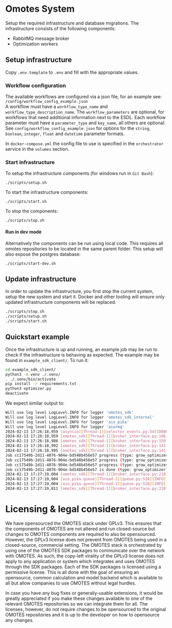 # Omotes System

Setup the required infrastructure and database migrations.
The infrastructure consists of the following components:

- RabbitMQ message broker
- Optimization workers

## Setup infrastructure

Copy `.env.template` to `.env` and fill with the appropriate values.

### Workflow configuration

The available workflows are configured via a json file, for an example
see: `/config/workflow_config_example.json`  
A workflow must have a `workflow_type_name` and `workflow_type_description_name`.
The `workflow_parameters` are optional, for workflows that need additional information next to the
ESDL.
Each workflow parameter must have a `parameter_type` and `key_name`, all others are optional.  
See `config/workflow_config_example.json` for options for
the `string`, `boolean`, `integer`, `float` and `datetime` parameter formats.

In `docker-compose.yml` the config file to use is specified in the `orchestrator` service in
the `volumes` section.

### Start infrastructure

To setup the infrastructure components (for windows run in `Git Bash`):

```
./scripts/setup.sh
```

To start the infrastructure components:

```
./scripts/start.sh
```

To stop the components:

```
./scripts/stop.sh
```

#### Run in dev mode

Alternatively the components can be run using local code. This requires all omotes repositories to
be located in the same parent folder. This setup will also expose the postgres database:

```
./scripts/start-dev.sh
```

## Update infrastructure

In order to update the infrastructure, you first stop the current system, setup the new system
and start it. Docker and other tooling will ensure only updated infrastructure components will be
replaced.

```bash
./scripts/stop.sh
./scripts/setup.sh
./scripts/start.sh
```

## Quickstart example

Once the infrastructure is up and running, an example job may be run to check if the infrastructure
is behaving as expected. The example may be found in `example_sdk_client/`. To run it:

```bash
cd example_sdk_client/
python3 -m venv ./.venv/
. ./.venv/bin/activate
pip install -r requirements.txt
python3 optimizer.py
deactivate
```

We expect similar output to:

```bash
Will use log level LogLevel.INFO for logger 'omotes_sdk'
Will use log level LogLevel.INFO for logger 'omotes_sdk_internal'
Will use log level LogLevel.INFO for logger 'aio_pika'
Will use log level LogLevel.INFO for logger 'aiormq'
2024-02-13 17:26:18,959 [asyncio][Thread-1][selector_events.py:54][DEBUG]: Using selector: EpollSelector
2024-02-13 17:26:18,959 [omotes_sdk][Thread-1][broker_interface.py:196][INFO]: Broker interface connecting to localhost:5672 as omotes at omotes
2024-02-13 17:26:18,986 [omotes_sdk][Thread-1][broker_interface.py:159][INFO]: Declaring queue and retrieving the next message to jobs.cc17549b-2d11-4076-904e-bd548b456e57.result
2024-02-13 17:26:18,992 [omotes_sdk][Thread-1][broker_interface.py:141][INFO]: Declaring queue and adding subscription to jobs.cc17549b-2d11-4076-904e-bd548b456e57.progress
2024-02-13 17:26:18,995 [omotes_sdk][Thread-1][broker_interface.py:141][INFO]: Declaring queue and adding subscription to jobs.cc17549b-2d11-4076-904e-bd548b456e57.status
Job cc17549b-2d11-4076-904e-bd548b456e57 progress (type: grow_optimizer). Status: 2
Job cc17549b-2d11-4076-904e-bd548b456e57 progress (type: grow_optimizer). Progress: 0.0, message: Job calculation started
Job cc17549b-2d11-4076-904e-bd548b456e57 progress (type: grow_optimizer). Progress: 1.0, message: Calculation finished.
Job cc17549b-2d11-4076-904e-bd548b456e57 is done (type: grow_optimizer). Status: 0, output esdl length: 79235, logs length: 0
2024-02-13 17:27:19,004 [omotes_sdk][Thread-1][broker_interface.py:218][INFO]: Stopping broker interface
2024-02-13 17:27:19,004 [aio_pika.queue][Thread-1][queue.py:526][INFO]: <RobustQueueIterator: queue='jobs.cc17549b-2d11-4076-904e-bd548b456e57.progress' ctag='ctag1.9dd60c50e8574429ad35c8058bc3ebea'> closing with timeout 5 seconds
2024-02-13 17:27:19,004 [aio_pika.queue][Thread-1][queue.py:526][INFO]: <RobustQueueIterator: queue='jobs.cc17549b-2d11-4076-904e-bd548b456e57.status' ctag='ctag1.66d19448a3354b1292fec482738b9e23'> closing with timeout 5 seconds
2024-02-13 17:27:19,011 [omotes_sdk][Thread-1][broker_interface.py:228][INFO]: Stopped broker interface
```

# Licensing & legal considerations

We have opensourced the OMOTES stack under GPLv3. This ensures that the components of OMOTES are not
altered and run closed-source but changes to OMOTES components are required to also be opensourced.
However, the GPLv3 license does not prevent from OMOTES being used in a closed-source, commercial
setting. The OMOTES stack is orchestrated by using one of the OMOTES SDK packages to communicate
over the network with OMOTES. As such, the copy-left virality of the GPLv3 license does not apply
to any application or system which integrates and uses OMOTES through the SDK packages. Each of the
SDK packages is licensed using a permissive license. This is all done with the goal of ensuring an
opensource, common calculation and model backend which is available to all but allow companies to
use OMOTES without legal hurdles.

In case you have any bug fixes or generally-usable extensions, it would be greatly appreciated
if you make these changes available to one of the relevant OMOTES repositories so we can integrate
them for all. The licenses, however, do not require changes to be opensourced to the original
OMOTES repositories and it is up to the developer on how to opensource any changes.

